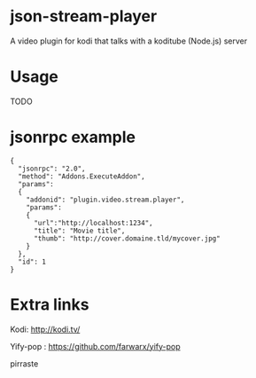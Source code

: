 # json-stream-player
A video plugin for kodi that talks with a koditube (Node.js) server

# Usage
TODO

# jsonrpc example
```
{
  "jsonrpc": "2.0",
  "method": "Addons.ExecuteAddon",
  "params":
  {
    "addonid": "plugin.video.stream.player",
    "params":
    {
      "url":"http://localhost:1234",
      "title": "Movie title",
      "thumb": "http://cover.domaine.tld/mycover.jpg"
    }
  },
  "id": 1
}
```

# Extra links
Kodi:  http://kodi.tv/

Yify-pop : https://github.com/farwarx/yify-pop


pirraste